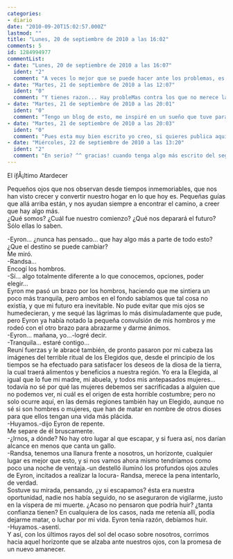 ```yaml
---
categories:
- diario
date: "2010-09-20T15:02:57.000Z"
lastmod: ""
title: "Lunes, 20 de septiembre de 2010 a las 16:02"
comments: 5
id: 1284994977
commentList:
- date: "Lunes, 20 de septiembre de 2010 a las 16:07"
  ident: "2"
  comment: "A veces lo mejor que se puede hacer ante los problemas, es huir y empezar de cero."
- date: "Martes, 21 de septiembre de 2010 a las 12:07"
  ident: "0"
  comment: "Y tienes razon... Hay probleMas contra los que no merece la pena hacer nada,  \nPor que no escribes mas ?"
- date: "Martes, 21 de septiembre de 2010 a las 20:01"
  ident: "0"
  comment: "Tengo un blog de esto, me inspiré en un sueño que tuve para escribir esta historia. Pero de momento sólo son dos caps..."
- date: "Martes, 21 de septiembre de 2010 a las 20:03"
  ident: "0"
  comment: "Pues esta muy bien escrito yo creo, si quieres publica aqui tambien tus capitulos :)"
- date: "Miércoles, 22 de septiembre de 2010 a las 13:20"
  ident: "2"
  comment: "En serio? ^^ gracias! cuando tenga algo más escrito del segundo lo subiré aquí."
---
```


El íƒÅ¡ltimo Atardecer  
  
Pequeños ojos que nos observan desde tiempos inmemoriables, que nos han visto crecer y convertir nuestro hogar en lo que hoy es. Pequeñas guías que allá arriba están, y nos ayudan siempre a encontrar el camino, a creer que hay algo más.  
¿Qué somos? ¿Cuál fue nuestro comienzo? ¿Qué nos deparará el futuro?  
Sólo ellas lo saben.  
  
-Eyron... ¿nunca has pensado... que hay algo más a parte de todo esto? ¿Que el destino se puede cambiar?  
Me miró.  
-Randsa...  
Encogí los hombros.  
-Sí... algo totalmente diferente a lo que conocemos, opciones, poder elegir...  
Eyron me pasó un brazo por los hombros, haciendo que me sintiera un poco más tranquila, pero ambos en el fondo sabíamos que tal cosa no existía, y que mi futuro era inevitable. No pude evitar que mis ojos se humedecieran, y me sequé las lágrimas lo más disimuladamente que pude, pero Eyron ya había notado la pequeña convulsión de mis hombros y me rodeó con el otro brazo para abrazarme y darme ánimos.  
-Eyron... mañana, yo...-logré decir.  
-Tranquila... estaré contigo...  
Reuní fuerzas y le abracé también, de pronto pasaron por mi cabeza las imágenes del terrible ritual de los Elegidos que, desde el principio de los tiempos se ha efectuado para satisfacer los deseos de la diosa de la tierra, la cual traerá alimentos y beneficios a nuestra región. Yo era la Elegida, al igual que lo fue mi madre, mi abuela, y todos mis antepasados mujeres... todavía no sé por qué las mujeres debemos ser sacrificadas a alguien que no podemos ver, ni cuál es el origen de esta horrible costumbre; pero no solo ocurre aquí, en las demás regiones también hay un Elegido, aunque no sé si son hombres o mujeres, que han de matar en nombre de otros dioses para que ellos tengan una vida más plácida.  
-Huyamos.-dijo Eyron de repente.  
Me separe de él bruscamente.  
-¿Irnos, a dónde? No hay otro lugar al que escapar, y si fuera así, nos darían alcance en menos que canta un gallo.  
-Randsa, tenemos una llanura frente a nosotros, un horizonte, cualquier lugar es mejor que esto, y si nos vamos ahora mismo tendríamos como poco una noche de ventaja.-un destelló iluminó los profundos ojos azules de Eyron, incitados a realizar la locura- Randsa, merece la pena intentarlo, de verdad.  
Sostuve su mirada, pensando, ¿y si escapamos? ésta era nuestra oportunidad, nadie nos había seguido, no se aseguraron de vigilarme, justo en la víspera de mi muerte. ¿Acaso no pensaron que podría huir? ¿tanta confianza tienen? En cualquiera de los casos, nada me retenía allí, podía dejarme matar, o luchar por mi vida. Eyron tenía razón, debíamos huir.  
-Huyamos.-asentí.  
Y así, con los últimos rayos del sol del ocaso sobre nosotros, corrimos hacia aquel horizonte que se alzaba ante nuestros ojos, con la promesa de un nuevo amanecer.